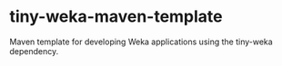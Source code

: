 # tiny-weka-maven-template
Maven template for developing Weka applications using the tiny-weka dependency.
